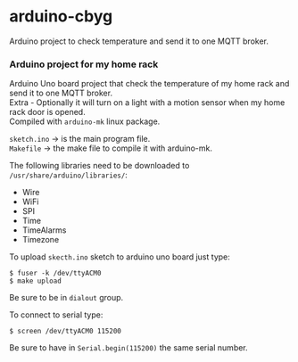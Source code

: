 # arduino-cbyg
Arduino project to check temperature and send it to one MQTT broker.  

### Arduino project for my home rack
Arduino Uno board project that check the temperature of my home rack and send it to one MQTT broker.  
Extra - Optionally it will turn on a light with a motion sensor when my home rack door is opened.  
Compiled with `arduino-mk` linux package.  

`sketch.ino` -> is the main program file.  
`Makefile` -> the make file to compile it with arduino-mk.  

The following libraries need to be downloaded to `/usr/share/arduino/libraries/`:
* Wire
* WiFi
* SPI
* Time
* TimeAlarms
* Timezone

To upload `skecth.ino` sketch to arduino uno board just type:
```
$ fuser -k /dev/ttyACM0
$ make upload
```
Be sure to be in `dialout` group.  

To connect to serial type:  
```
$ screen /dev/ttyACM0 115200
```
Be sure to have in `Serial.begin(115200)` the same serial number. 
